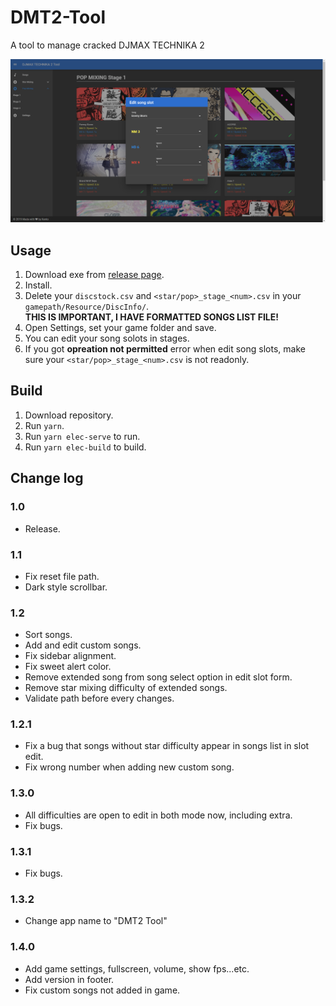 # DMT2-Tool
A tool to manage cracked DJMAX TECHNIKA 2

![edit](./screenshot/edit.png)

## Usage
1. Download exe from [release page](https://github.com/rogeraabbccdd/DMT2-Tool/releases/latest).
2. Install.
3. Delete your `discstock.csv` and `<star/pop>_stage_<num>.csv` in your `gamepath/Resource/DiscInfo/`.  
   **THIS IS IMPORTANT, I HAVE FORMATTED SONGS LIST FILE!**
4. Open Settings, set your game folder and save.
5. You can edit your song solots in stages.
6. If you got **opreation not permitted** error when edit song slots, make sure your `<star/pop>_stage_<num>.csv` is not readonly.

## Build
1. Download repository.
2. Run `yarn`.
3. Run `yarn elec-serve` to run.
4. Run `yarn elec-build` to build.

## Change log
### 1.0
- Release.
### 1.1
- Fix reset file path.
- Dark style scrollbar.
### 1.2
- Sort songs.
- Add and edit custom songs.
- Fix sidebar alignment.
- Fix sweet alert color.
- Remove extended song from song select option in edit slot form.
- Remove star mixing difficulty of extended songs.
- Validate path before every changes.
### 1.2.1
- Fix a bug that songs without star difficulty appear in songs list in slot edit.
- Fix wrong number when adding new custom song.
### 1.3.0
- All difficulties are open to edit in both mode now, including extra.
- Fix bugs.
### 1.3.1
- Fix bugs.
### 1.3.2
- Change app name to "DMT2 Tool"
### 1.4.0
- Add game settings, fullscreen, volume, show fps...etc.
- Add version in footer.
- Fix custom songs not added in game.